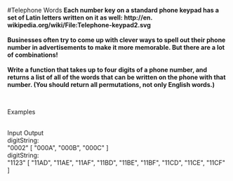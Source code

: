 #Telephone Words
**Each number key on a standard phone keypad has a set of Latin letters written on it as well: http://en.
wikipedia.org/wiki/File:Telephone-keypad2.svg
<br />
<br />
Businesses often try to come up with clever ways to spell out their phone number in advertisements to make it more memorable. But there are a lot of combinations!
<br />
<br />
Write a function that takes up to four digits of a phone number, and returns a list of all of the words that can be written on the phone with that number. (You should return all permutations, not only English words.)**

<br />

Examples

<br />
Input	Output

<br />
digitString:
<br />
"0002"	[ "000A", "000B", "000C" ]
<br />
digitString:
<br />
"1123"	[ "11AD", "11AE", "11AF", "11BD", "11BE", "11BF", "11CD", "11CE", "11CF" ]

